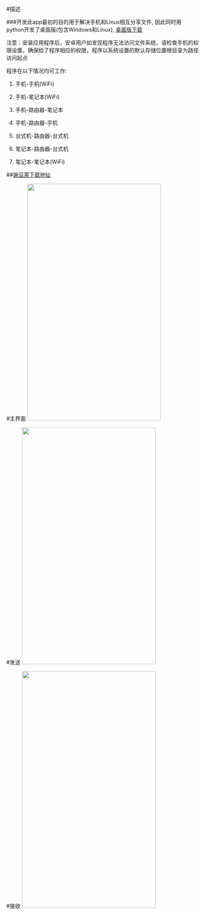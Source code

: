 #描述

###开发此app最初的目的用于解决手机和Linux相互分享文件, 因此同时用python开发了桌面版(包含Windows和Linux), [桌面版下载](https://github.com/xanarry/LanTrans-desktop)

注意：安装应用程序后，安卓用户如发现程序无法访问文件系统，请检查手机的权限设置，确保给了程序相应的权限，程序以系统设置的默认存储位置根目录为路径访问起点

程序在以下情况均可工作:

1. 手机-手机(WiFi)

2. 手机-笔记本(WiFi)

3. 手机-路由器-笔记本

4. 手机-路由器-手机

5. 台式机-路由器-台式机

6. 笔记本-路由器-台式机

7. 笔记本-笔记本(WiFi)

##[豌豆荚下载地址](http://www.wandoujia.com/apps/com.xanarry.lantrans)

#主界面
<img src=https://github.com/xanarry/LanTrans-android/blob/master/1.jpeg width=350 height=620/>

#发送
<img src=https://github.com/xanarry/LanTrans-android/blob/master/2.jpeg width=350 height=620/>

#接收
<img src=https://github.com/xanarry/LanTrans-android/blob/master/3.jpeg width=350 height=620/>
